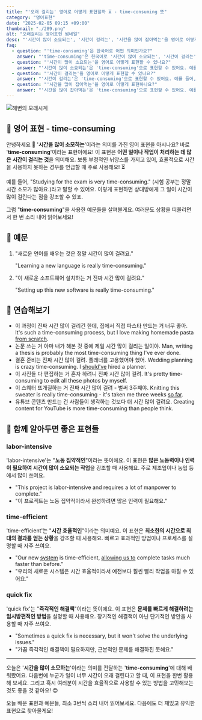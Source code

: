 ```yaml
---
title: "'오래 걸리는' 영어로 어떻게 표현할까 ️⏳ - time-consuming 뜻"
category: "영어표현"
date: "2025-02-05 09:15 +09:00"
thumbnail: "./289.png"
alt: "오래걸리는 영어표현 썸네일"
desc: "'시간이 많이 소요되는', '시간이 걸리는', '시간을 많이 잡아먹는'을 영어로 어떻게 표현하면 좋을까요? '이 프로젝트는 시간 소요가 많아'는 어떻게 말할 수 있을까요? '이 작업은 시간이 걸려'는 영어로 어떻게 표현할 수 있을까요? '이 게임은 시간을 많이 잡아먹어'를 영어로 표현하는 법을 배워봅시다. 다양한 예문을 통해서 연습하고 본인의 표현으로 만들어 보세요."
faq:
  - question: "'time-consuming'은 한국어로 어떤 의미인가요?"
    answer: "'time-consuming'은 한국어로 '시간이 많이 소요되는', '시간이 걸리는', '시간을 많이 잡아먹는' 등의 의미로 해석될 수 있어요."
  - question: "'시간이 많이 소요되는'을 영어로 어떻게 표현할 수 있나요?"
    answer: "'시간이 많이 소요되는'은 'time-consuming'으로 표현할 수 있어요. 예를 들어, '이 프로젝트는 시간 소요가 많아'는 'This project is time-consuming'으로 말할 수 있어요."
  - question: "'시간이 걸리는'을 영어로 어떻게 표현할 수 있나요?"
    answer: "'시간이 걸리는'은 'time-consuming'으로 표현할 수 있어요. 예를 들어, '이 작업은 시간이 걸려'는 'This task is time-consuming'으로 말할 수 있어요."
  - question: "'시간을 많이 잡아먹는'을 영어로 어떻게 표현하나요?"
    answer: "'시간을 많이 잡아먹는'은 'time-consuming'으로 표현할 수 있어요. 예를 들어, '이 게임은 시간을 많이 잡아먹어'는 'This game is very time-consuming'으로 표현할 수 있어요."
---
```


![해변의 모래시계](./289-1.jpg)

## 🌟 영어 표현 - time-consuming

안녕하세요 👋 '**시간을 많이 소모하는**'이라는 의미를 가진 영어 표현을 아시나요? 바로 '**time-consuming**'이라는 표현이에요! 이 표현은 **어떤 일이나 작업이 처리하는 데 많은 시간이 걸리는 것**을 의미해요. 보통 부정적인 뉘앙스를 가지고 있어, 효율적으로 시간을 사용하지 못하는 경우를 언급할 때 주로 사용해요! ⏳

예를 들어, "Studying for the exam is very time-consuming." (시험 공부는 정말 시간 소모가 많아요.)라고 말할 수 있어요. 이렇게 표현하면 상대방에게 그 일이 시간이 많이 걸린다는 점을 강조할 수 있죠.

그럼 "**time-consuming**"을 사용한 예문들을 살펴볼게요. 여러분도 상황을 떠올리면서 한 번 소리 내어 읽어보세요!

## 📖 예문

1. "새로운 언어를 배우는 것은 정말 시간이 많이 걸려요."

   "Learning a new language is really time-consuming."

2. "이 새로운 소프트웨어 설치하는 거 진짜 시간 많이 걸려요."

   "Setting up this new software is really time-consuming."

## 💬 연습해보기

<ul data-interactive-list>
  <li data-interactive-item>
    <span data-toggler>이 과정이 진짜 시간 많이 걸리긴 한데, 집에서 직접 파스타 만드는 거 너무 좋아.</span>
    <span data-answer>It's such a time-consuming process, but I love making homemade pasta <a href="/blog/처음부터-영어표현">from scratch</a>.</span>
  </li>
  <li data-interactive-item>
    <span data-toggler>논문 쓰는 거 아마 내가 해본 것 중에 제일 시간 많이 걸리는 일이야.</span>
    <span data-answer>Man, writing a thesis is probably the most time-consuming thing I've ever done.</span>
  </li>
  <li data-interactive-item>
    <span data-toggler>결혼 준비는 진짜 시간 많이 걸려. 플래너를 고용했어야 했어.</span>
    <span data-answer>Wedding planning is crazy time-consuming. I <a href="/blog/in-english/257.should've/">should've</a> hired a planner.</span>
  </li>
  <li data-interactive-item>
    <span data-toggler>이 사진들 다 편집하는 거 혼자 하려니 진짜 시간 많이 걸려.</span>
    <span data-answer>It's pretty time-consuming to edit all these photos by myself.</span>
  </li>
  <li data-interactive-item>
    <span data-toggler>이 스웨터 뜨개질하는 거 진짜 시간 많이 걸려 - 벌써 3주째야.</span>
    <span data-answer>Knitting this sweater is really time-consuming - it's taken me three weeks <a href="/blog/in-english/283.so-far/">so far</a>.</span>
  </li>
  <li data-interactive-item>
    <span data-toggler>유튜브 콘텐츠 만드는 건 사람들이 생각하는 것보다 더 시간 많이 걸려요.</span>
    <span data-answer>Creating content for YouTube is more time-consuming than people think.</span>
  </li>
</ul>

## 🤝 함께 알아두면 좋은 표현들

### labor-intensive

'labor-intensive'는 "**노동 집약적인**"이라는 뜻이에요. 이 표현은 **많은 노동력이나 인력이 필요하여 시간이 많이 소요되는 작업**을 강조할 때 사용해요. 주로 제조업이나 농업 등에서 많이 쓰여요.

- "This project is labor-intensive and requires a lot of manpower to complete."
- "이 프로젝트는 노동 집약적이라서 완성하려면 많은 인력이 필요해요."

### time-efficient

'time-efficient'는 "**시간 효율적인**"이라는 의미예요. 이 표현은 **최소한의 시간으로 최대의 결과를 얻는 상황**을 강조할 때 사용해요. 빠르고 효과적인 방법이나 프로세스를 설명할 때 자주 쓰여요.

- "Our new [system](/blog/in-english/432.system/) is time-efficient, [allowing us to](/blog/in-english/027.allow-to-do/) complete tasks much faster than before."
- "우리의 새로운 시스템은 시간 효율적이라서 예전보다 훨씬 빨리 작업을 마칠 수 있어요."

### quick fix

'quick fix'는 "**즉각적인 해결책**"이라는 뜻이에요. 이 표현은 **문제를 빠르게 해결하려는 임시방편적인 방법**을 설명할 때 사용해요. 장기적인 해결책이 아닌 단기적인 방안을 사용할 때 자주 쓰여요.

- "Sometimes a quick fix is necessary, but it won't solve the underlying issues."
- "가끔 즉각적인 해결책이 필요하지만, 근본적인 문제를 해결하진 못해요."

---

오늘은 '**시간을 많이 소모하는**'이라는 의미를 전달하는 '**time-consuming**'에 대해 배워봤어요. 다음번에 누군가 일이 너무 시간이 오래 걸린다고 할 때, 이 표현을 한번 활용해 보세요. 그리고 혹시 여러분이 시간을 효율적으로 사용할 수 있는 방법을 고민해보는 것도 좋을 것 같아요! 😊

오늘 배운 표현과 예문들, 최소 3번씩 소리 내어 읽어보세요. 다음에도 더 재밌고 유익한 표현으로 찾아올게요!
